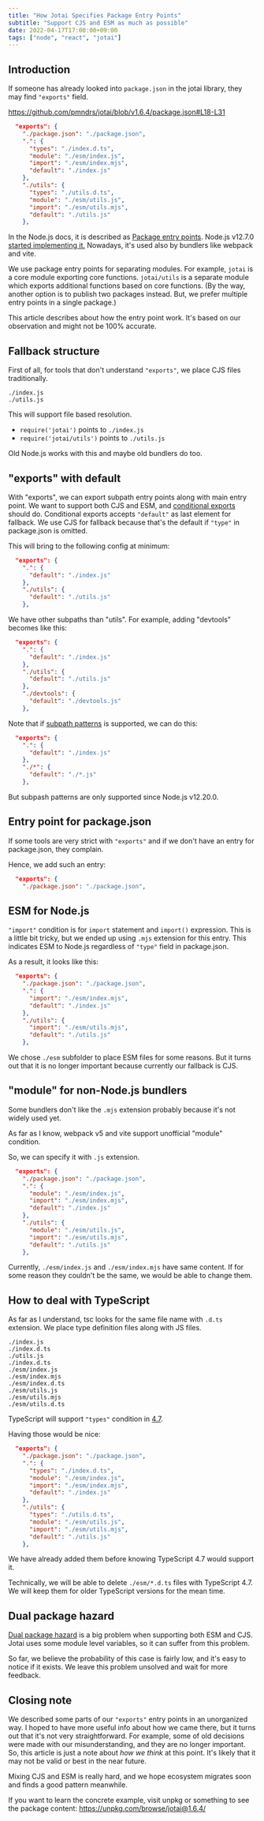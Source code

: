 ```yaml
---
title: "How Jotai Specifies Package Entry Points"
subtitle: "Support CJS and ESM as much as possible"
date: 2022-04-17T17:00:00+09:00
tags: ["node", "react", "jotai"]
---
```


## Introduction

If someone has already looked into `package.json` in the jotai library,
they may find `"exports"` field.

<https://github.com/pmndrs/jotai/blob/v1.6.4/package.json#L18-L31>

```json
  "exports": {
    "./package.json": "./package.json",
    ".": {
      "types": "./index.d.ts",
      "module": "./esm/index.js",
      "import": "./esm/index.mjs",
      "default": "./index.js"
    },
    "./utils": {
      "types": "./utils.d.ts",
      "module": "./esm/utils.js",
      "import": "./esm/utils.mjs",
      "default": "./utils.js"
    },
```

In the Node.js docs, it is described as
[Package entry points](https://nodejs.org/api/packages.html#package-entry-points).
Node.js v12.7.0 [started implementing it.](https://nodejs.org/en/blog/release/v12.7.0/)
Nowadays, it's used also by bundlers like webpack and vite.

We use package entry points for separating modules.
For example, `jotai` is a core module exporting core functions.
`jotai/utils` is a separate module which exports additional functions
based on core functions.
(By the way, another option is to publish two packages instead.
But, we prefer multiple entry points in a single package.)

This article describes about how the entry point work.
It's based on our observation and might not be 100% accurate.

## Fallback structure

First of all, for tools that don't understand `"exports"`,
we place CJS files traditionally.

```
./index.js
./utils.js
```

This will support file based resolution.

- `require('jotai')` points to `./index.js`
- `require('jotai/utils')` points to `./utils.js`

Old Node.js works with this and maybe old bundlers do too.

## "exports" with default

With "exports", we can export subpath entry points along with main entry point.
We want to support both CJS and ESM,
and [conditional exports](https://nodejs.org/api/packages.html#conditional-exports) should do.
Conditional exports accepts `"default"` as last element for fallback.
We use CJS for fallback because that's the default if `"type"` in package.json is omitted.

This will bring to the following config at minimum:

```json
  "exports": {
    ".": {
      "default": "./index.js"
    },
    "./utils": {
      "default": "./utils.js"
    },
```

We have other subpaths than "utils".
For example, adding "devtools" becomes like this:

```json
  "exports": {
    ".": {
      "default": "./index.js"
    },
    "./utils": {
      "default": "./utils.js"
    },
    "./devtools": {
      "default": "./devtools.js"
    },
```

Note that if [subpath patterns](https://nodejs.org/api/packages.html#subpath-patterns) is supported, we can do this:

```json
  "exports": {
    ".": {
      "default": "./index.js"
    },
    "./*": {
      "default": "./*.js"
    },
```

But subpash patterns are only supported since Node.js v12.20.0.

## Entry point for package.json

If some tools are very strict with `"exports"` and
if we don't have an entry for package.json, they complain.

Hence, we add such an entry:

```json
  "exports": {
    "./package.json": "./package.json",
```

## ESM for Node.js

`"import"` condition is for `import` statement and `import()` expression.
This is a little bit tricky,
but we ended up using `.mjs` extension for this entry.
This indicates ESM to Node.js regardless of `"type"` field in package.json.

As a result, it looks like this:

```json
  "exports": {
    "./package.json": "./package.json",
    ".": {
      "import": "./esm/index.mjs",
      "default": "./index.js"
    },
    "./utils": {
      "import": "./esm/utils.mjs",
      "default": "./utils.js"
    },
```

We chose `./esm` subfolder to place ESM files for some reasons.
But it turns out that it is no longer important
because currently our fallback is CJS.

## "module" for non-Node.js bundlers

Some bundlers don't like the `.mjs` extension
probably because it's not widely used yet.

As far as I know, webpack v5 and vite support
unofficial "module" condition.

So, we can specify it with `.js` extension.

```json
  "exports": {
    "./package.json": "./package.json",
    ".": {
      "module": "./esm/index.js",
      "import": "./esm/index.mjs",
      "default": "./index.js"
    },
    "./utils": {
      "module": "./esm/utils.js",
      "import": "./esm/utils.mjs",
      "default": "./utils.js"
    },
```

Currently, `./esm/index.js` and `./esm/index.mjs` have same content.
If for some reason they couldn't be the same, we would be able to change them.

## How to deal with TypeScript

As far as I understand, tsc looks for the same file name with `.d.ts` extension.
We place type definition files along with JS files.

```
./index.js
./index.d.ts
./utils.js
./index.d.ts
./esm/index.js
./esm/index.mjs
./esm/index.d.ts
./esm/utils.js
./esm/utils.mjs
./esm/utils.d.ts
```

TypeScript will support `"types"` condition in [4.7](https://devblogs.microsoft.com/typescript/announcing-typescript-4-7-beta/#package-json-exports-imports-and-self-referencing).

Having those would be nice:

```json
  "exports": {
    "./package.json": "./package.json",
    ".": {
      "types": "./index.d.ts",
      "module": "./esm/index.js",
      "import": "./esm/index.mjs",
      "default": "./index.js"
    },
    "./utils": {
      "types": "./utils.d.ts",
      "module": "./esm/utils.js",
      "import": "./esm/utils.mjs",
      "default": "./utils.js"
    },
```

We have already added them before knowing TypeScript 4.7 would support it.

Technically, we will be able to delete `./esm/*.d.ts` files with TypeScript 4.7.
We will keep them for older TypeScript versions for the mean time.

## Dual package hazard

[Dual package hazard](https://nodejs.org/api/packages.html#dual-package-hazard)
is a big problem when supporting both ESM and CJS.
Jotai uses some module level variables, so it can suffer from this problem.

So far, we believe the probability of this case is fairly low,
and it's easy to notice if it exists.
We leave this problem unsolved and wait for more feedback.

## Closing note

We described some parts of our `"exports"` entry points
in an unorganized way.
I hoped to have more useful info about how we came there,
but it turns out that it's not very straightforward.
For example, some of old decisions were made with our misunderstanding,
and they are no longer important.
So, this article is just a note about *how we think* at this point.
It's likely that it may not be valid or best in the near future.

Mixing CJS and ESM is really hard, and we hope ecosystem migrates
soon and finds a good pattern meanwhile.

If you want to learn the concrete example,
visit unpkg or something to see the package content:
<https://unpkg.com/browse/jotai@1.6.4/>
